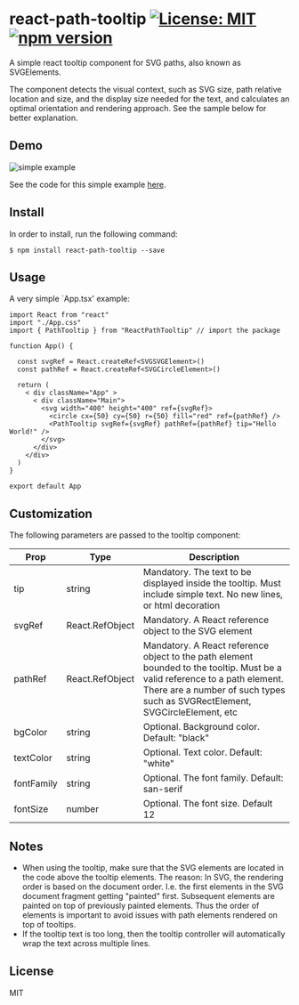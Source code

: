 # react-path-tooltip [![License: MIT](https://img.shields.io/badge/license-MIT-yellow.svg)](https://opensource.org/licenses/MIT) [![npm version](https://img.shields.io/npm/v/react-path-tooltip.svg?style=flat)](https://www.npmjs.com/package/react-path-tooltip)

A simple react tooltip component for SVG paths, also known as SVGElements.
 
The component detects the visual context, such as SVG size, path relative location and size, and the display size needed for the text, and calculates an optimal orientation and rendering approach. See the sample below for better explanation. 
 
## Demo

![simple example](https://raw.githubusercontent.com/yanivam/react-path-tooltip/master/simple-example.gif)

See the code for this simple example [here](https://github.com/yanivam/react-path-tooltip/tree/master/examples/simple-example).

## Install 

In order to install, run the following command:
~~~
$ npm install react-path-tooltip --save
~~~


## Usage 
A very simple `App.tsx' example: 

```tsx
import React from "react"
import "./App.css"
import { PathTooltip } from "ReactPathTooltip" // import the package

function App() {

  const svgRef = React.createRef<SVGSVGElement>()
  const pathRef = React.createRef<SVGCircleElement>()

  return (
    < div className="App" >
      < div className="Main">
        <svg width="400" height="400" ref={svgRef}>
          <circle cx={50} cy={50} r={50} fill="red" ref={pathRef} />
          <PathTooltip svgRef={svgRef} pathRef={pathRef} tip="Hello World!" />
        </svg>
      </div>
    </div>
  )
}

export default App
```

## Customization
The following parameters are passed to the tooltip component:

| Prop       | Type   | Description |
| ---------- | ------ | ----------- |
| tip        | string | Mandatory. The text to be displayed inside the tooltip. Must include simple text. No new lines, or html decoration |
| svgRef     | React.RefObject<SVGElement> | Mandatory. A React reference object to the SVG element |
| pathRef    | React.RefObject<SVGSVGElement> | Mandatory. A React reference object to the path element bounded to the tooltip. Must be a valid reference to a path element. There are a number of such types such as SVGRectElement, SVGCircleElement, etc |
| bgColor    | string | Optional. Background color. Default: "black" |
| textColor  | string | Optional. Text color. Default: "white" |
| fontFamily | string | Optional. The font family. Default: san-serif |
| fontSize   | number | Optional. The font size. Default 12| 

## Notes

* When using the tooltip, make sure that the SVG elements are located in the code above the tooltip elements. The reason: In SVG, the rendering order is based on the document order. I.e. the first elements in the SVG document fragment getting "painted" first. Subsequent elements are painted on top of previously painted elements. Thus the order of elements is important to avoid issues with path elements rendered on top of tooltips.
* If the tooltip text is too long, then the tooltip controller will automatically wrap the text across multiple lines.

## License
MIT

